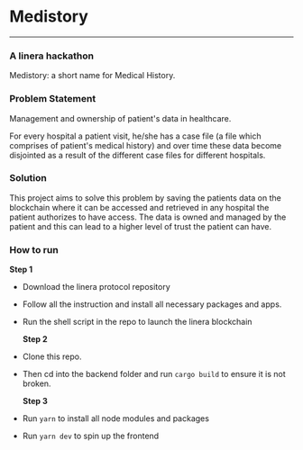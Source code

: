 # Medistory

---

### A linera hackathon

Medistory: a short name for Medical History.

### Problem Statement

Management and ownership of patient's data in healthcare.

For every hospital a patient visit, he/she has a case file (a file which comprises of patient's medical history) and over time these data become disjointed as a result of the different case files for different hospitals.

### Solution

This project aims to solve this problem by saving the patients data on the blockchain where it can be accessed and retrieved in any hospital the patient authorizes to have access. The data is owned and managed by the patient and this can lead to a higher level of trust the patient can have.

### How to run

**Step 1**

- Download the linera protocol repository
- Follow all the instruction and install all necessary packages and apps.
- Run the shell script in the repo to launch the linera blockchain

  **Step 2**

- Clone this repo.
- Then cd into the backend folder and run `cargo build` to ensure it is not broken.

  **Step 3**

- Run `yarn` to install all node modules and packages
- Run `yarn dev` to spin up the frontend
